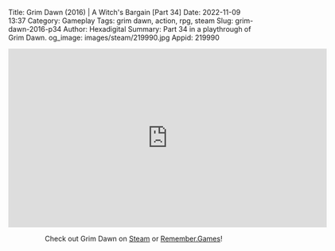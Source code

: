 Title: Grim Dawn (2016) | A Witch's Bargain [Part 34]
Date: 2022-11-09 13:37
Category: Gameplay
Tags: grim dawn, action, rpg, steam
Slug: grim-dawn-2016-p34
Author: Hexadigital
Summary: Part 34 in a playthrough of Grim Dawn.
og_image: images/steam/219990.jpg
Appid: 219990

<center><iframe src="https://www.youtube.com/embed/OgmtKLXN_LY?feature=oembed" allow="accelerometer; autoplay; encrypted-media; gyroscope; picture-in-picture" width="640" height="360" frameborder="0"></iframe>

Check out Grim Dawn on [Steam](https://store.steampowered.com/app/219990/?curator_clanid=34633900) or [Remember.Games](https://remember.games/game/178/)!</center>